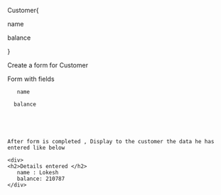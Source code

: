 

Customer{
 
 name
 
 balance

}

 Create a form for Customer 
 
 Form  with fields
   
       name
    
      balance
    
       
     
    
    
    After form is completed , Display to the customer the data he has entered like below
    
    <div>
    <h2>Details entered </h2>
       name : Lokesh
       balance: 210787
    </div>
    
    
    
    
    
